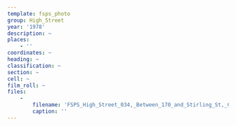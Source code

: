 ```yaml
---
template: fsps_photo
group: High_Street
year: '1978'
description: ~
places:
    - ''
coordinates: ~
heading: ~
classification: ~
section: ~
cell: ~
film_roll: ~
files:
    -
        filename: 'FSPS_High_Street_034,_Between_170_and_Stirling_St,_CBC,_C,_8-1-A,_1978.png'
        caption: ''
---
```

